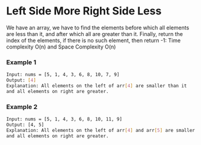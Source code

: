 # Left Side More Right Side Less

We have an array, we have to find the elements before which all elements are less than it, and after which all are greater than it. Finally, return the index of the elements, if there is no such element, then return -1: Time complexity O(n) and Space Complexity O(n)

### Example 1
```sh
Input: nums = [5, 1, 4, 3, 6, 8, 10, 7, 9]  
Output: [4]
Explanation: All elements on the left of arr[4] are smaller than it
and all elements on right are greater.
```
### Example 2
```sh
Input: nums = [5, 1, 4, 3, 6, 8, 10, 11, 9]  
Output: [4, 5]
Explanation: All elements on the left of arr[4] and arr[5] are smaller than it
and all elements on right are greater.
```
